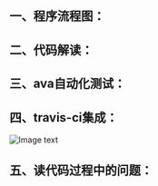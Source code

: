 ## 一、程序流程图：
## 二、代码解读：
## 三、ava自动化测试：

## 四、travis-ci集成：
![Image text](https://github.com/xingjialei/chalk-animation/blob/master/images/IMG20171212161721.jpg)
## 五、读代码过程中的问题：
